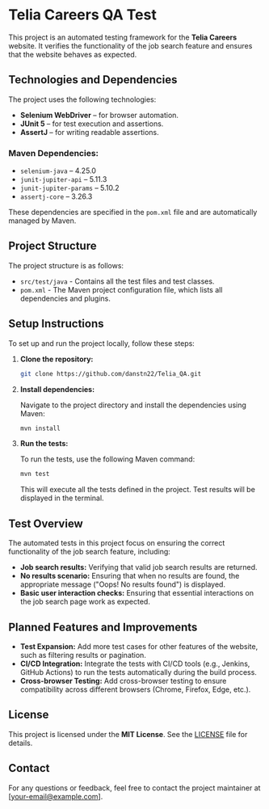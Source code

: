 # Telia Careers QA Test

This project is an automated testing framework for the **Telia Careers** website. It verifies the functionality of the job search feature and ensures that the website behaves as expected.

## Technologies and Dependencies

The project uses the following technologies:

- **Selenium WebDriver** – for browser automation.
- **JUnit 5** – for test execution and assertions.
- **AssertJ** – for writing readable assertions.

### Maven Dependencies:

- `selenium-java` – 4.25.0
- `junit-jupiter-api` – 5.11.3
- `junit-jupiter-params` – 5.10.2
- `assertj-core` – 3.26.3

These dependencies are specified in the `pom.xml` file and are automatically managed by Maven.

## Project Structure

The project structure is as follows:

- `src/test/java` - Contains all the test files and test classes.
- `pom.xml` - The Maven project configuration file, which lists all dependencies and plugins.

## Setup Instructions

To set up and run the project locally, follow these steps:

1. **Clone the repository:**

    ```bash
    git clone https://github.com/danstn22/Telia_QA.git
    ```

2. **Install dependencies:**

    Navigate to the project directory and install the dependencies using Maven:

    ```bash
    mvn install
    ```

3. **Run the tests:**

    To run the tests, use the following Maven command:

    ```bash
    mvn test
    ```

    This will execute all the tests defined in the project. Test results will be displayed in the terminal.

## Test Overview

The automated tests in this project focus on ensuring the correct functionality of the job search feature, including:

- **Job search results:** Verifying that valid job search results are returned.
- **No results scenario:** Ensuring that when no results are found, the appropriate message ("Oops! No results found") is displayed.
- **Basic user interaction checks:** Ensuring that essential interactions on the job search page work as expected.

## Planned Features and Improvements

- **Test Expansion:** Add more test cases for other features of the website, such as filtering results or pagination.
- **CI/CD Integration:** Integrate the tests with CI/CD tools (e.g., Jenkins, GitHub Actions) to run the tests automatically during the build process.
- **Cross-browser Testing:** Add cross-browser testing to ensure compatibility across different browsers (Chrome, Firefox, Edge, etc.).

## License

This project is licensed under the **MIT License**. See the [LICENSE](LICENSE) file for details.

## Contact

For any questions or feedback, feel free to contact the project maintainer at [your-email@example.com].
